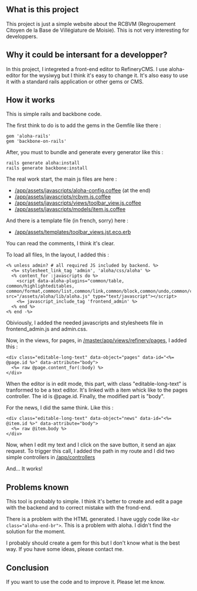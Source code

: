 ## What is this project

This project is just a simple website about the RCBVM (Regroupement Citoyen de la Base de Villégiature de Moisie). This is not very interesting for developpers.

## Why it could be intersant for a developper?

In this project, I integreted a front-end editor to RefineryCMS. I use aloha-editor for the wysiwyg but I think it's easy to change it. It's also easy to use it with a standard rails application or other gems or CMS.

## How it works

This is simple rails and backbone code.

The first think to do is to add the gems in the Gemfile like there :

    gem 'aloha-rails'
    gem 'backbone-on-rails'

After, you must to bundle and generate every generator like this :

    rails generate aloha:install
    rails generate backbone:install

The real work start, the main js files are here :

  - [/app/assets/javascripts/aloha-config.coffee](https://github.com/GCorbel/rcbvm/blob/master/app/assets/javascripts/aloha-config.coffee) (at the end)
  - [/app/assets/javascripts/rcbvm.js.coffee](https://github.com/GCorbel/rcbvm/blob/master/app/assets/javascripts/rcbvm.js.coffee)
  - [/app/assets/javascripts/views/toolbar_view.js.coffee](https://github.com/GCorbel/rcbvm/blob/master/app/assets/javascripts/views/toolbar_view.js.coffee)
  - [/app/assets/javascripts/models/item.js.coffee](https://github.com/GCorbel/rcbvm/blob/master/app/assets/javascripts/models/item.js.coffee)

And there is a template file (in french, sorry) here :

  - [/app/assets/templates/toolbar_views.jst.eco.erb](https://github.com/GCorbel/rcbvm/blob/master/app/assets/templates/toolbar_views.jst.eco.erb)

You can read the comments, I think it's clear.

To load all files, In the layout, I added this :

    <% unless admin? # all required JS included by backend. %>
      <%= stylesheet_link_tag 'admin', 'aloha/css/aloha' %>
      <% content_for :javascripts do %>
        <script data-aloha-plugins="common/table, common/highlighteditables, common/format,common/list,common/link,common/block,common/undo,common/contenthandler,common/paste" src="/assets/aloha/lib/aloha.js" type="text/javascript"></script>
        <%= javascript_include_tag 'frontend_admin' %>
      <% end %>
    <% end -%>

Obiviously, I added the needed javascripts and stylesheets file in frontend_admin.js and admin.css.

Now, in the views, for pages, in [/master/app/views/refinery/pages](https://github.com/GCorbel/rcbvm/tree/master/app/views/refinery/pages), I added this :

    <div class="editable-long-text" data-object="pages" data-id="<%= @page.id %>" data-attribute="body">
      <%= raw @page.content_for(:body) %>
    </div>

When the editor is in edit mode, this part, with class "editable-long-text" is tranformed to be a text editor. It's linked with a item whick like to the pages controller. The id is @page.id. Finally, the modified part is "body".

For the news, I did the same think. Like this :

    <div class="editable-long-text" data-object="news" data-id="<%= @item.id %>" data-attribute="body">
      <%= raw @item.body %>
    </div>

Now, when I edit my text and I click on the save button, it send an ajax request. To trigger this call, I added the path in my route and I did two simple controllers in [/app/controllers](https://github.com/GCorbel/rcbvm/tree/master/app/controllers)

And... It works!

## Problems known

This tool is probably to simple. I think it's better to create and edit a page with the backend and to correct mistake with the frond-end.

There is a problem with the HTML generated. I have uggly code like `<br class="aloha-end-br">`. This is a problem with aloha. I didn't find the solution for the moment.

I probably should create a gem for this but I don't know what is the best way. If you have some ideas, please contact me.

## Conclusion

If you want to use the code and to improve it. Please let me know.
